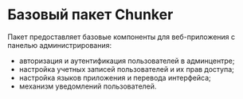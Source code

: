 # Базовый пакет Chunker

Пакет предоставляет базовые компоненты для веб-приложения с панелью администрирования:

* авторизация и аутентификация пользователей в админцентре;
* настройка учетных записей пользователей и их прав доступа;
* настройка языков приложения и перевода интерфейса;
* механизм уведомлений пользователей.